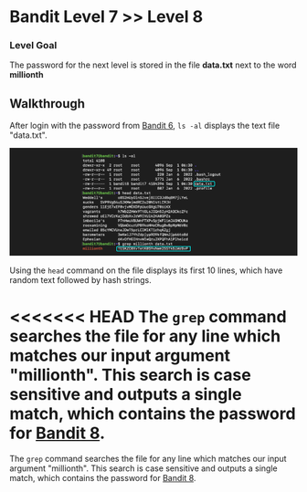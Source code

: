# Bandit Level 7 >> Level 8

### Level Goal

The password for the next level is stored in the file **data.txt** next to the word **millionth**


## Walkthrough

After login with the password from [Bandit 6](https://github.com/sKoih-pond/overthewire_wargames/blob/main/Bandit/bandit7.md), `ls -al` displays the text file "data.txt". 

![File search](/Bandit/BanditAssets/bandit8.png)

Using the `head` command on the file displays its first 10 lines, which have random text followed by hash strings.

<<<<<<< HEAD
The `grep` command searches the file for any line which matches our input argument "millionth". This search is case sensitive and outputs a single match, which contains the password for [Bandit 8](https://github.com/sKoih-pond/overthewire_wargames/blob/main/Bandit/bandit9.md).
=======
The `grep` command searches the file for any line which matches our input argument "millionth". This search is case sensitive and outputs a single match, which contains the password for [Bandit 8](https://github.com/sKoih-pond/overthewire_wargames/blob/main/Bandit/bandit9.md).
